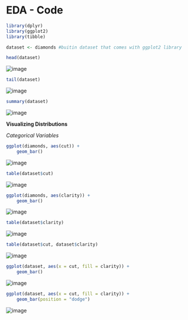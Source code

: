 # EDA - Code
```r
library(dplyr)
library(ggplot2)
library(tibble)
```
```r
dataset <- diamonds #buitin dataset that comes with ggplot2 library

head(dataset)
```
![image](https://user-images.githubusercontent.com/60386381/127759589-08e1eed9-38ba-4f4e-9e87-23540cb587eb.png)

```r
tail(dataset)
```
![image](https://user-images.githubusercontent.com/60386381/127759599-f90a8b9c-7742-45df-ac7c-96f8b0b87a4d.png)

```r
summary(dataset)
```
![image](https://user-images.githubusercontent.com/60386381/127759618-f046bafc-96c8-4a53-9d33-3a5e80ae1c5c.png)

**Visualizing Distributions**

*Categorical Variables*

```r
ggplot(diamonds, aes(cut)) +
    geom_bar()
```
![image](https://user-images.githubusercontent.com/60386381/127759658-0bf3e372-7ec0-45fc-a697-84b8da3630a0.png)

```r
table(dataset$cut)
```
![image](https://user-images.githubusercontent.com/60386381/127759697-ffcbb885-b581-47dc-ab50-258ff1363b00.png)

```r
ggplot(diamonds, aes(clarity)) +
    geom_bar()
```
![image](https://user-images.githubusercontent.com/60386381/127759731-f163fae9-6286-470f-9bd4-4d040ea4d1bf.png)

```r
table(dataset$clarity)
```
![image](https://user-images.githubusercontent.com/60386381/127759748-0527197e-7994-4ca2-bf78-0ac8b529a965.png)

```r
table(dataset$cut, dataset$clarity)
```
![image](https://user-images.githubusercontent.com/60386381/127759910-32b126c7-8d3b-4027-bfe3-5273fb07e96b.png)

```r
ggplot(dataset, aes(x = cut, fill = clarity)) + 
    geom_bar()
```
![image](https://user-images.githubusercontent.com/60386381/127759965-6110e4be-9b73-4ee4-88fd-dcc18c1c0b1d.png)

```r
ggplot(dataset, aes(x = cut, fill = clarity)) + 
    geom_bar(position = "dodge")
```
![image](https://user-images.githubusercontent.com/60386381/127759999-486269e4-194d-42c7-a548-5e3fa2c85d43.png)
